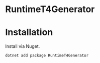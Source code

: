# RuntimeT4Generator

# Installation

Install via Nuget.

```
dotnet add package RuntimeT4Generator
```